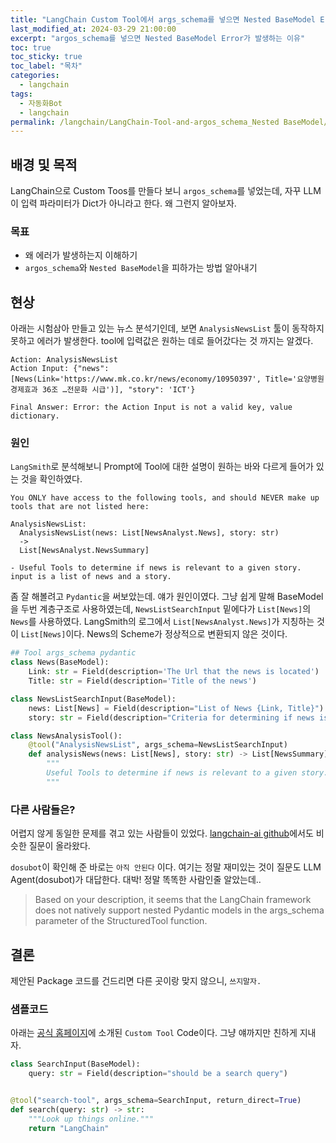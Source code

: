 ```yaml
---
title: "LangChain Custom Tool에서 args_schema를 넣으면 Nested BaseModel Error 발생"
last_modified_at: 2024-03-29 21:00:00 
excerpt: "argos_schema를 넣으면 Nested BaseModel Error가 발생하는 이유"
toc: true
toc_sticky: true
toc_label: "목차"
categories:
  - langchain
tags:
  - 자동화Bot
  - langchain
permalink: /langchain/LangChain-Tool-and-argos_schema_Nested BaseModel/
---
```


## 배경 및 목적

LangChain으로 Custom Toos를 만들다 보니 `argos_schema`를 넣었는데, 자꾸 LLM이 입력 파라미터가 Dict가 아니라고 한다. 왜 그런지 알아보자.

### 목표

- 왜 에러가 발생하는지 이해하기
- `argos_schema`와 `Nested BaseModel`을 피하가는 방법 알아내기

## 현상

아래는 시험삼아 만들고 있는 뉴스 분석기인데, 보면 `AnalysisNewsList` 툴이 동작하지 못하고 에러가 발생한다. tool에 입력값은 원하는 데로 들어갔다는 것 까지는 알겠다.

```
Action: AnalysisNewsList
Action Input: {"news": [News(Link='https://www.mk.co.kr/news/economy/10950397', Title='요양병원 경제효과 36조 …전문화 시급')], "story": 'ICT'}

Final Answer: Error: the Action Input is not a valid key, value dictionary.
```

### 원인

`LangSmith`로 분석해보니 Prompt에 Tool에 대한 설명이 원하는 바와 다르게 들어가 있는 것을 확인하였다.

```
You ONLY have access to the following tools, and should NEVER make up tools that are not listed here:

AnalysisNewsList:
  AnalysisNewsList(news: List[NewsAnalyst.News], story: str)
  ->
  List[NewsAnalyst.NewsSummary]
  
- Useful Tools to determine if news is relevant to a given story. input is a list of news and a story.
```

좀 잘 해볼려고 `Pydantic`을 써보았는데. 얘가 원인이였다. 그냥 쉽게 말해 BaseModel을 두번 계층구조로 사용하였는데,  `NewsListSearchInput` 밑에다가 `List[News]`의 `News`를 사용하였다. LangSmith의 로그에서 `List[NewsAnalyst.News]`가 지칭하는 것이 `List[News]`이다. News의 Scheme가 정상적으로 변환되지 않은 것이다.

```python
## Tool args_schema pydantic
class News(BaseModel):
    Link: str = Field(description='The Url that the news is located')
    Title: str = Field(description='Title of the news')

class NewsListSearchInput(BaseModel):
    news: List[News] = Field(description="List of News {Link, Title}")
    story: str = Field(description="Criteria for determining if news is relevant")

class NewsAnalysisTool():
    @tool("AnalysisNewsList", args_schema=NewsListSearchInput)
    def analysisNews(news: List[News], story: str) -> List[NewsSummary]:
        """
        Useful Tools to determine if news is relevant to a given story. input is a list of news and a story.
        """
```

### 다른 사람들은?

어렵지 않게 동일한 문제를 겪고 있는 사람들이 있었다. [langchain-ai github](https://github.com/langchain-ai/langchain/issues/9375)에서도 비슷한 질문이 올라왔다.

 `dosubot`이 확인해 준 바로는 `아직 안된다` 이다. 여기는 정말 재미있는 것이 질문도 LLM Agent(dosubot)가 대답한다. 대박! 정말 똑똑한 사람인줄 알았는데..

> Based on your description, it seems that the LangChain framework does not natively support nested Pydantic models in the args_schema parameter of the StructuredTool function.

## 결론

제안된 Package 코드를 건드리면 다른 곳이랑 맞지 않으니, `쓰지말자.`

### 샘플코드

아래는 [공식 홈페이지](https://python.langchain.com/docs/modules/agents/tools/custom_tools#tool-decorator)에 소개된 `Custom Tool` Code이다. 그냥 얘까지만 친하게 지내자. 

```python
class SearchInput(BaseModel):
    query: str = Field(description="should be a search query")


@tool("search-tool", args_schema=SearchInput, return_direct=True)
def search(query: str) -> str:
    """Look up things online."""
    return "LangChain"
```



